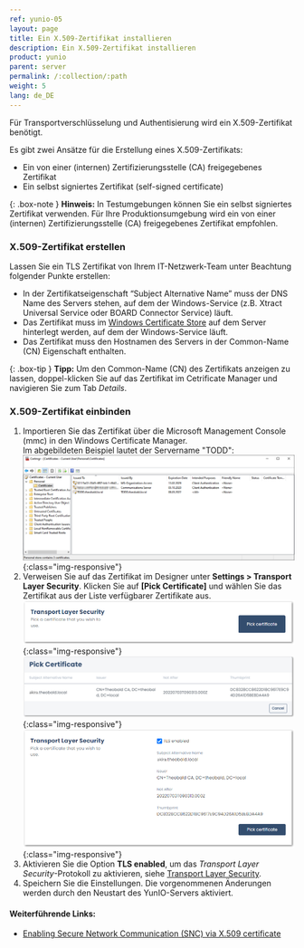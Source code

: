 ```yaml
---
ref: yunio-05
layout: page
title: Ein X.509-Zertifikat installieren
description: Ein X.509-Zertifikat installieren
product: yunio
parent: server
permalink: /:collection/:path
weight: 5
lang: de_DE
---
```


Für Transportverschlüsselung und Authentisierung wird ein X.509-Zertifikat benötigt.

Es gibt zwei Ansätze für die Erstellung eines X.509-Zertifikats:
- Ein von einer (internen) Zertifizierungsstelle (CA) freigegebenes Zertifikat 
- Ein selbst signiertes Zertifikat (self-signed certificate)

{: .box-note }
**Hinweis:** In Testumgebungen können Sie ein selbst signiertes Zertifikat verwenden. Für Ihre Produktionsumgebung wird ein von einer (internen) Zertifizierungsstelle (CA) freigegebenes Zertifikat empfohlen. 


### X.509-Zertifikat erstellen

Lassen Sie ein TLS Zertifikat von Ihrem IT-Netzwerk-Team unter Beachtung folgender Punkte erstellen:

- In der Zertifikatseigenschaft “Subject Alternative Name” muss der DNS Name des Servers stehen, auf dem der Windows-Service (z.B. Xtract Universal Service oder BOARD Connector Service) läuft.
- Das Zertifikat muss im [Windows Certificate Store](https://technet.microsoft.com/en-us/ms788967(v=vs.91)) auf dem Server hinterlegt werden, auf dem der Windows-Service läuft.<br>
- Das Zertifikat muss den Hostnamen des Servers in der Common-Name (CN) Eigenschaft enthalten. 

{: .box-tip }
**Tipp:** Um den Common-Name (CN) des Zertifikats anzeigen zu lassen, doppel-klicken Sie auf das Zertifikat im Cetrificate Manager und navigieren Sie zum Tab *Details*.

### X.509-Zertifikat einbinden

1. Importieren Sie das Zertifikat über die Microsoft Management Console (mmc) in den Windows Certificate Manager. <br>
Im abgebildeten Beispiel lautet der Servername "TODD":
![XU-X509-MMC](/img/content/XU-X509-MMC.png){:class="img-responsive"}
2. Verweisen Sie auf das Zertifikat im Designer unter **Settings > Transport Layer Security**. 
Klicken Sie auf **[Pick Certificate]** und wählen Sie das Zertifikat aus der Liste verfügbarer Zertifikate aus. <br>
![TransportLayerSecurity](/img/content/yunio/Settings_transportlayersecurity.png){:class="img-responsive"}
![TransportLayerSecurity-List](/img/content/yunio/tls-pickcertificate.png){:class="img-responsive"}
![TransportLayerSecurity-Details](/img/content/yunio/tls-certificate.png){:class="img-responsive"}
3. Aktivieren Sie die Option **TLS enabled**, um das *Transport Layer Security*-Protokoll zu aktivieren, siehe [Transport Layer Security](./server-einstellungen#transport-layer-security).<br>
4. Speichern Sie die Einstellungen. Die vorgenommenen Änderungen werden durch den Neustart des YunIO-Servers aktiviert.


#### Weiterführende Links:
- [Enabling Secure Network Communication (SNC) via X.509 certificate](https://kb.theobald-software.com/sap/enable-snc-using-pse-file)
